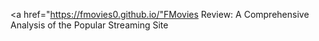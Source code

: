 <a href="https://fmovies0.github.io/"FMovies Review: A Comprehensive Analysis of the Popular Streaming Site</a>
